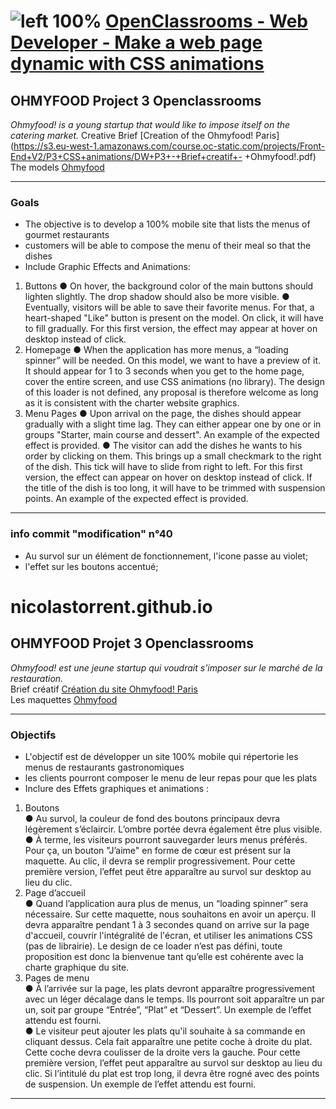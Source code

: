 # ![left 100%](https://github.com/thierry-laval/archives/blob/master/images/Logo_OpenClassrooms.png?raw=true) [OpenClassrooms - Web Developer - Make a web page dynamic with CSS animations](https://openclassrooms.com/en/paths/556/projects/637/assignment)

## OHMYFOOD Project 3 Openclassrooms
*Ohmyfood! is a young startup that would like to impose itself on the catering market.*
Creative Brief [Creation of the Ohmyfood! Paris](https://s3.eu-west-1.amazonaws.com/course.oc-static.com/projects/Front-End+V2/P3+CSS+animations/DW+P3+-+Brief+creatif+- +Ohmyfood!.pdf)
The models [Ohmyfood](https://s3-eu-west-1.amazonaws.com/course.oc-static.com/projects/DW_P3/Maquettes%20Ohmyfood.zip)

----------

### Goals
* The objective is to develop a 100% mobile site that lists the menus of gourmet restaurants
* customers will be able to compose the menu of their meal so that the dishes
* Include Graphic Effects and Animations:
1. Buttons
● On hover, the background color of the main buttons should lighten slightly.
The drop shadow should also be more visible.
● Eventually, visitors will be able to save their favorite menus. For that, a
heart-shaped "Like" button is present on the model. On click, it will have to
fill gradually. For this first version, the effect may appear at
hover on desktop instead of click.
2. Homepage
● When the application has more menus, a “loading spinner” will be needed. On
this model, we want to have a preview of it. It should appear for 1 to
3 seconds when you get to the home page, cover the entire screen, and
use CSS animations (no library). The design of this loader is not defined,
any proposal is therefore welcome as long as it is consistent with the charter
website graphics.
4. Menu Pages
● Upon arrival on the page, the dishes should appear gradually with a slight
time lag. They can either appear one by one or in groups
"Starter, main course and dessert". An example of the expected effect is provided.
● The visitor can add the dishes he wants to his order by clicking on them.
This brings up a small checkmark to the right of the dish. This tick will have to slide from
right to left. For this first version, the effect can appear on hover
on desktop instead of click. If the title of the dish is too long, it will have to be trimmed with
suspension points. An example of the expected effect is provided.
---------



### info commit "modification" n°40
- Au survol sur un élément de fonctionnement, l'icone passe au violet;
- l'effet sur les boutons accentué;

# nicolastorrent.github.io

## OHMYFOOD Projet 3 Openclassrooms
*Ohmyfood! est une jeune startup qui voudrait s'imposer sur le marché de la restauration.*  
Brief créatif [Création du site Ohmyfood! Paris](https://s3.eu-west-1.amazonaws.com/course.oc-static.com/projects/Front-End+V2/P3+CSS+animations/DW+P3+-+Brief+creatif+-+Ohmyfood!.pdf)  
Les maquettes [Ohmyfood](https://s3-eu-west-1.amazonaws.com/course.oc-static.com/projects/DW_P3/Maquettes%20Ohmyfood.zip)

----------

### Objectifs
* L'objectif est de développer un site 100% mobile qui répertorie les menus de restaurants gastronomiques
* les clients pourront composer le menu de leur repas pour que les plats
* Inclure des Effets graphiques et animations :
1. Boutons  
● Au survol, la couleur de fond des boutons principaux devra légèrement s’éclaircir.
L’ombre portée devra également être plus visible.  
● À terme, les visiteurs pourront sauvegarder leurs menus préférés. Pour ça, un
bouton "J’aime" en forme de cœur est présent sur la maquette. Au clic, il devra se
remplir progressivement. Pour cette première version, l’effet peut être apparaître au
survol sur desktop au lieu du clic.
2. Page d’accueil  
● Quand l’application aura plus de menus, un “loading spinner” sera nécessaire. Sur
cette maquette, nous souhaitons en avoir un aperçu. Il devra apparaître pendant 1 à
3 secondes quand on arrive sur la page d'accueil, couvrir l'intégralité de l'écran, et
utiliser les animations CSS (pas de librairie). Le design de ce loader n’est pas défini,
toute proposition est donc la bienvenue tant qu’elle est cohérente avec la charte
graphique du site.
4.  Pages de menu  
● À l’arrivée sur la page, les plats devront apparaître progressivement avec un léger
décalage dans le temps. Ils pourront soit apparaître un par un, soit par groupe
“Entrée”, “Plat” et “Dessert”. Un exemple de l’effet attendu est fourni.  
● Le visiteur peut ajouter les plats qu'il souhaite à sa commande en cliquant dessus.
Cela fait apparaître une petite coche à droite du plat. Cette coche devra coulisser de
la droite vers la gauche. Pour cette première version, l’effet peut apparaître au survol
sur desktop au lieu du clic. Si l’intitulé du plat est trop long, il devra être rogné avec
des points de suspension. Un exemple de l’effet attendu est fourni.
---------
